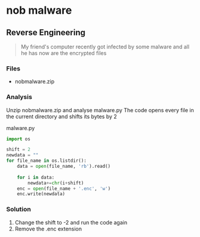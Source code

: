 # nob malware
## Reverse Engineering

> My friend's computer recently got infected by some malware and all he has now are the encrypted files

### Files
- nobmalware.zip

### Analysis
Unzip nobmalware.zip and analyse malware.py
The code opens every file in the current directory and shifts its bytes by 2

malware.py
```python
import os

shift = 2
newdata = ""
for file_name in os.listdir():
    data = open(file_name, 'rb').read()
    
    for i in data:
        newdata+=chr(i+shift)
    enc = open(file_name + '.enc', 'w')
    enc.write(newdata)
```

### Solution
1. Change the shift to -2 and run the code again
2. Remove the .enc extension
